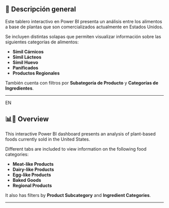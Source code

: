 ## 🧾 Descripción general

Este tablero interactivo en Power BI presenta un análisis entre los alimentos a base de plantas que son comercializados actualmente en Estados Unidos. 

Se incluyen distintas solapas que permiten visualizar información sobre las siguientes categorías de alimentos:
- **Símil Cárnicos**
- **Símil Lácteos**
- **Símil Huevo**
- **Panificados**
- **Productos Regionales**

También cuenta con filtros por **Subategoría de Producto** y **Categorías de Ingredientes**.
__________________________________________________________________________________________________________________________________________
EN

## 📊🧾 Overview

This interactive Power BI dashboard presents an analysis of plant-based foods currently sold in the United States.

Different tabs are included to view information on the following food categories:
- **Meat-like Products**
- **Dairy-like Products**
- **Egg-like Products**
- **Baked Goods**
- **Regional Products**

It also has filters by **Product Subcategory** and **Ingredient Categories**.
__________________________________________________________________________________________________________________________________________
